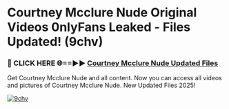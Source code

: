 # Courtney Mcclure Nude Original Videos 0nlyFans Leaked - Files Updated! (9chv)

<h3>🔴 CLICK HERE 🌐==►► <a href="https://tinyurl.com/4mcuefdz" rel="nofollow">Courtney Mcclure Nude Updated Files</a></h3>

Get Courtney Mcclure Nude and all content. Now you can access all videos and pictures of Courtney Mcclure Nude. New Updated Files 2025!

[![9chv](https://i.imgur.com/StAQSOY.gif)](https://tinyurl.com/4mcuefdz)
